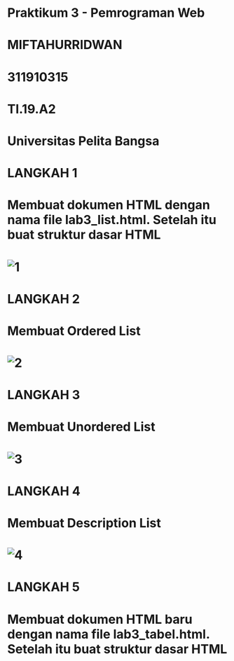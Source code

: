 # Praktikum 3 - Pemrograman Web
# MIFTAHURRIDWAN
# 311910315
# TI.19.A2
# Universitas Pelita Bangsa
# LANGKAH 1
# Membuat dokumen HTML dengan nama file lab3_list.html. Setelah itu buat struktur dasar HTML
# ![1](https://user-images.githubusercontent.com/56618988/160279365-2279a758-01d1-4c7e-b45a-5fc0686c28f8.jpg)
# LANGKAH 2
# Membuat Ordered List
# ![2](https://user-images.githubusercontent.com/56618988/160279442-d9b5943e-25cf-455d-a41a-72304d5deb46.jpg)
# LANGKAH 3
# Membuat Unordered List
# ![3](https://user-images.githubusercontent.com/56618988/160279462-16ebfa93-2255-4f88-9676-3f688398c383.jpg)
# LANGKAH 4
# Membuat Description List
# ![4](https://user-images.githubusercontent.com/56618988/160279484-45cda7a1-49ee-433c-9cef-a27d91b21768.jpg)
# LANGKAH 5
# Membuat dokumen HTML baru dengan nama file lab3_tabel.html. Setelah itu buat struktur dasar HTML
